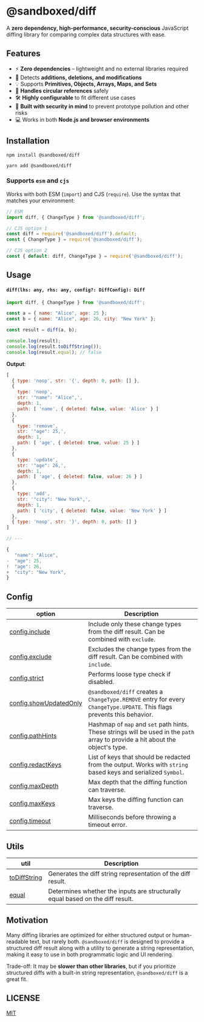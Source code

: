 # @sandboxed/diff

A **zero dependency, high-performance, security-conscious** JavaScript diffing library for comparing complex data structures with ease.

## Features

- ⚡️ **Zero dependencies** – lightweight and no external libraries required
- 📝 Detects **additions, deletions, and modifications**
- 💡 Supports **Primitives, Objects, Arrays, Maps, and Sets**
- 🔄 **Handles circular references** safely
- 🛠️ **Highly configurable** to fit different use cases
- 🚨 **Built with security in mind** to prevent prototype pollution and other risks
- 💻 Works in both **Node.js and browser environments**

## Installation

```
npm install @sandboxed/diff

yarn add @sandboxed/diff
```

### Supports `esm` and `cjs`

Works with both ESM (`import`) and CJS (`require`). Use the syntax that matches your environment:

```javascript
// ESM
import diff, { ChangeType } from '@sandboxed/diff';

// CJS option 1
const diff = require('@sandboxed/diff').default;
const { ChangeType } = require('@sandboxed/diff');

// CJS option 2
const { default: diff, ChangeType } = require('@sandboxed/diff');
```

## Usage

#### `diff(lhs: any, rhs: any, config?: DiffConfig): Diff`

```javascript
import diff, { ChangeType } from '@sandboxed/diff';

const a = { name: "Alice", age: 25 };
const b = { name: "Alice", age: 26, city: "New York" };

const result = diff(a, b);

console.log(result);
console.log(result.toDiffString());
console.log(result.equal); // false
```

**Output**:

```javascript
[
  { type: 'noop', str: '{', depth: 0, path: [] },
  {
    type: 'noop',
    str: '"name": "Alice",',
    depth: 1,
    path: [ 'name', { deleted: false, value: 'Alice' } ]
  },
  {
    type: 'remove',
    str: '"age": 25,',
    depth: 1,
    path: [ 'age', { deleted: true, value: 25 } ]
  },
  {
    type: 'update',
    str: '"age": 26,',
    depth: 1,
    path: [ 'age', { deleted: false, value: 26 } ]
  },
  {
    type: 'add',
    str: '"city": "New York",',
    depth: 1,
    path: [ 'city', { deleted: false, value: 'New York' } ]
  },
  { type: 'noop', str: '}', depth: 0, path: [] }
]

// ---

{
   "name": "Alice",
-  "age": 25,
!  "age": 26,
+  "city": "New York",
}
```

## Config

| option | Description |
|-|-|
|[config.include](/docs/config.md#include-changetype--changetype)| Include only these change types from the diff result. Can be combined with `exclude`. |
|[config.exclude](/docs/config.md#exclude-changetype--changetype)| Excludes the change types from the diff result. Can be combined with `include`. |
|[config.strict](/docs/config.md#strict-boolean)| Performs loose type check if disabled. |
|[config.showUpdatedOnly](/docs/config.md#showupdatedonly-boolean)| `@sandboxed/diff` creates a `ChangeType.REMOVE` entry for every `ChangeType.UPDATE`. This flags prevents this behavior. |
|[config.pathHints](/docs/config.md#pathhints-pathints)| Hashmap of `map` and `set` path hints. These strings will be used in the `path` array to provide a hit about the object's type. |
|[config.redactKeys](/docs/config.md#redactkeys-arraystring)| List of keys that should be redacted from the output. Works with `string` based keys and serialized `Symbol`. |
|[config.maxDepth](/docs/config.md#maxdepth-number)| Max depth that the diffing function can traverse. |
|[config.maxKeys](/docs/config.md#maxkeys-number)| Max keys the diffing function can traverse. |
|[config.timeout](/docs/config.md#timeout-number)| Milliseconds before throwing a timeout error. |

## Utils

| util | Description |
|-|-|
|[toDiffString](/docs/utils.md#diff-string-output)| Generates the diff string representation of the diff result. |
|[equal](/docs/utils.md#equality-detection)| Determines whether the inputs are structurally equal based on the diff result. |

## Motivation

Many diffing libraries are optimized for either structured output or human-readable text, but rarely both. `@sandboxed/diff` is designed to provide a structured diff result along with a utility to generate a string representation, making it easy to use in both programmatic logic and UI rendering.

Trade-off: It may be **slower than other libraries**, but if you prioritize structured diffs with a built-in string representation, `@sandboxed/diff` is a great fit.

## LICENSE

[MIT](LICENSE)
